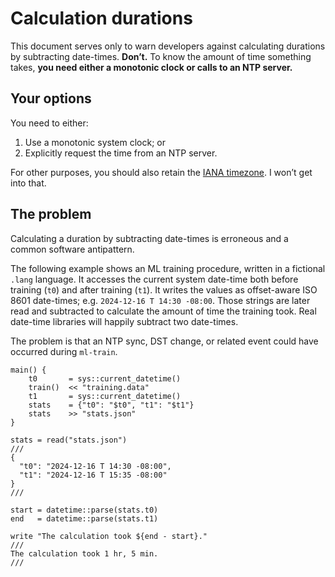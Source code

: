 # Calculation durations

<!--
SPDX-FileCopyrightText: Copyright 2017-2024, Douglas Myers-Turnbull
SPDX-PackageHomePage: https://dmyersturnbull.github.io
SPDX-License-Identifier: CC-BY-SA-4.0
-->

This document serves only to warn developers against calculating durations by subtracting date-times.
**Don’t.**
To know the amount of time something takes,
**you need either a monotonic clock or calls to an NTP server.**

## Your options

You need to either:

1. Use a monotonic system clock; or
2. Explicitly request the time from an NTP server.

For other purposes, you should also retain the
[IANA timezone](https://www.iana.org/time-zones).
I won’t get into that.

## The problem

Calculating a duration by subtracting date-times is erroneous and a common software antipattern.

The following example shows an ML training procedure, written in a fictional `.lang` language.
It accesses the current system date-time both before training (`t0`) and after training (`t1`).
It writes the values as offset-aware ISO 8601 date-times; e.g. `2024-12-16 T 14:30 -08:00`.
Those strings are later read and subtracted to calculate the amount of time the training took.
Real date-time libraries will happily subtract two date-times.

The problem is that an NTP sync, DST change, or related event could have occurred during `ml-train`.

```text title="train.lang"
main() {
    t0       = sys::current_datetime()
    train()  << "training.data"
    t1       = sys::current_datetime()
    stats    = {"t0": "$t0", "t1": "$t1"}
    stats    >> "stats.json"
}
```

```text title="show-stats.lang"
stats = read("stats.json")
///
{
  "t0": "2024-12-16 T 14:30 -08:00",
  "t1": "2024-12-16 T 15:35 -08:00"
}
///

start = datetime::parse(stats.t0)
end   = datetime::parse(stats.t1)

write "The calculation took ${end - start}."
///
The calculation took 1 hr, 5 min.
///
```
